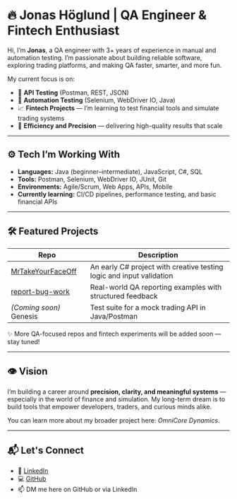 # 🔥 Jonas Höglund | QA Engineer & Fintech Enthusiast

Hi, I’m **Jonas**, a QA engineer with 3+ years of experience in manual and automation testing. I’m passionate about building reliable software, exploring trading platforms, and making QA faster, smarter, and more fun.

My current focus is on:
- 🧪 **API Testing** (Postman, REST, JSON)
- 🤖 **Automation Testing** (Selenium, WebDriver IO, Java)
- 📈 **Fintech Projects** — I’m learning to test financial tools and simulate trading systems
- 🚀 **Efficiency and Precision** — delivering high-quality results that scale

---

## ⚙️ Tech I’m Working With

- **Languages:** Java (beginner–intermediate), JavaScript, C#, SQL  
- **Tools:** Postman, Selenium, WebDriver IO, JUnit, Git  
- **Environments:** Agile/Scrum, Web Apps, APIs, Mobile  
- **Currently learning:** CI/CD pipelines, performance testing, and basic financial APIs

---

## 🛠️ Featured Projects

| Repo | Description |
|------|-------------|
| [MrTakeYourFaceOff](https://github.com/FireRay/MrTakeYourFaceOff) | An early C# project with creative testing logic and input validation |
| [report-bug-work](https://github.com/FireRay/report-bug-work) | Real-world QA reporting examples with structured feedback |
| *(Coming soon)* Genesis | Test suite for a mock trading API in Java/Postman |

✨ More QA-focused repos and fintech experiments will be added soon — stay tuned!

---

## 👁 Vision

I’m building a career around **precision, clarity, and meaningful systems** — especially in the world of finance and simulation. My long-term dream is to build tools that empower developers, traders, and curious minds alike.

You can learn more about my broader project here: *OmniCore Dynamics*.

---

## 📬 Let's Connect

- 💼 [LinkedIn](https://linkedin.com/in/jonashoglundtester)
- 💻 [GitHub](https://github.com/FireRay)
- 📫 DM me here on GitHub or via LinkedIn
